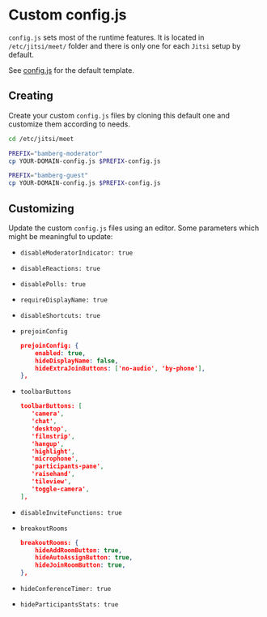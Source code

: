 # Custom config.js

`config.js` sets most of the runtime features. It is located in
`/etc/jitsi/meet/` folder and there is only one for each `Jitsi` setup by
default.

See [config.js](https://github.com/jitsi/jitsi-meet/blob/master/config.js) for
the default template.

## Creating

Create your custom `config.js` files by cloning this default one and customize
them according to needs.

```bash
cd /etc/jitsi/meet

PREFIX="bamberg-moderator"
cp YOUR-DOMAIN-config.js $PREFIX-config.js

PREFIX="bamberg-guest"
cp YOUR-DOMAIN-config.js $PREFIX-config.js
```

## Customizing

Update the custom `config.js` files using an editor. Some parameters which might
be meaningful to update:

- `disableModeratorIndicator: true`
- `disableReactions: true`
- `disablePolls: true`
- `requireDisplayName: true`
- `disableShortcuts: true`
- `prejoinConfig`

  ```json
  prejoinConfig: {
      enabled: true,
      hideDisplayName: false,
      hideExtraJoinButtons: ['no-audio', 'by-phone'],
  },
  ```

- `toolbarButtons`

  ```json
  toolbarButtons: [
     'camera',
     'chat',
     'desktop',
     'filmstrip',
     'hangup',
     'highlight',
     'microphone',
     'participants-pane',
     'raisehand',
     'tileview',
     'toggle-camera',
  ],
  ```

- `disableInviteFunctions: true`
- `breakoutRooms`

  ```json
  breakoutRooms: {
      hideAddRoomButton: true,
      hideAutoAssignButton: true,
      hideJoinRoomButton: true,
  },
  ```

- `hideConferenceTimer: true`
- `hideParticipantsStats: true`

